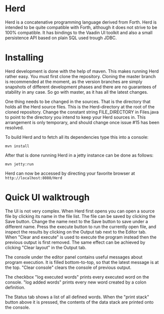Herd
====
Herd is a concatenative programming language derived
from Forth. Herd is intended to be quite compatible with Forth, although
it does not strive to be 100% compatible. It has bindings to the Vaadin UI toolkit
and also a small persistence API based on plain SQL used trough JDBC.


Installing
==========
Herd development is done with the help of maven. This makes running Herd rather easy. You must first clone the
repository. Cloning the master branch is recommended at the moment, as the version branches are simply snapshots
of different development phases and there are no guarantees of stability in any case. So go with master, as it
has all the latest changes.

One thing needs to be changed in the sources. That is the directory that holds all the Herd source files. This is the
Herd-directory at the root of the cloned repository. Change the constant string FILE_DIRECTORY in Files.java
to point to the directory you intend to keep your Herd sources in. This arrangement is only temporary, and
should change once issue #15 has been resolved.

To build Herd and to fetch all its dependencies type this into a console:

	mvn install

After that is done running Herd in a jetty instance can be done as follows:

	mvn jetty:run

Herd can now be accessed by directing your favorite browser at `http://localhost:8080/Herd`


Quick UI walktrough
===================
The UI is not very complex. When Herd first opens you can open a source file by clicking its name in the file list. The
file can be saved by clicking the Save button. Change the name next to the Save button to save under a different name. 
Press the execute button to run the currently open file, and inspect the results by clicking on the Output tab next to the
Editor tab. When "Clear and execute" is used to execute the program instead then the previous output is first removed. The
same effect can be achieved by clicking "Clear layout" in the Output tab.

The console under the editor panel contains useful messages about program execution. It is filled bottom-to-top, so that
the latest message is at the top. "Clear console" clears the console of previous output.

The checkbox "log executed words" prints every executed word on the console. "log added words" prints every new word
created by a colon definition.

The Status tab shows a list of all defined words. When the "print stack" button above it is pressed, the contents of the
data stack are printed onto the console.







